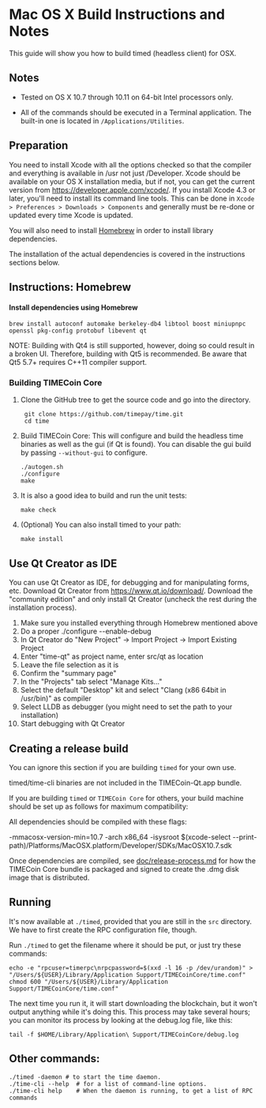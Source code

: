 Mac OS X Build Instructions and Notes
====================================
This guide will show you how to build timed (headless client) for OSX.

Notes
-----

* Tested on OS X 10.7 through 10.11 on 64-bit Intel processors only.

* All of the commands should be executed in a Terminal application. The
built-in one is located in `/Applications/Utilities`.

Preparation
-----------

You need to install Xcode with all the options checked so that the compiler
and everything is available in /usr not just /Developer. Xcode should be
available on your OS X installation media, but if not, you can get the
current version from https://developer.apple.com/xcode/. If you install
Xcode 4.3 or later, you'll need to install its command line tools. This can
be done in `Xcode > Preferences > Downloads > Components` and generally must
be re-done or updated every time Xcode is updated.

You will also need to install [Homebrew](http://brew.sh) in order to install library
dependencies.

The installation of the actual dependencies is covered in the instructions
sections below.

Instructions: Homebrew
----------------------

#### Install dependencies using Homebrew

    brew install autoconf automake berkeley-db4 libtool boost miniupnpc openssl pkg-config protobuf libevent qt

NOTE: Building with Qt4 is still supported, however, doing so could result in a broken UI. Therefore, building with Qt5 is recommended. Be aware that Qt5 5.7+ requires C++11 compiler support.

### Building TIMECoin Core

1. Clone the GitHub tree to get the source code and go into the directory.

        git clone https://github.com/timepay/time.git
        cd time

2.  Build TIMECoin Core:
    This will configure and build the headless time binaries as well as the gui (if Qt is found).
    You can disable the gui build by passing `--without-gui` to configure.

        ./autogen.sh
        ./configure
        make

3.  It is also a good idea to build and run the unit tests:

        make check

4.  (Optional) You can also install timed to your path:

        make install

Use Qt Creator as IDE
------------------------
You can use Qt Creator as IDE, for debugging and for manipulating forms, etc.
Download Qt Creator from https://www.qt.io/download/. Download the "community edition" and only install Qt Creator (uncheck the rest during the installation process).

1. Make sure you installed everything through Homebrew mentioned above
2. Do a proper ./configure --enable-debug
3. In Qt Creator do "New Project" -> Import Project -> Import Existing Project
4. Enter "time-qt" as project name, enter src/qt as location
5. Leave the file selection as it is
6. Confirm the "summary page"
7. In the "Projects" tab select "Manage Kits..."
8. Select the default "Desktop" kit and select "Clang (x86 64bit in /usr/bin)" as compiler
9. Select LLDB as debugger (you might need to set the path to your installation)
10. Start debugging with Qt Creator

Creating a release build
------------------------
You can ignore this section if you are building `timed` for your own use.

timed/time-cli binaries are not included in the TIMECoin-Qt.app bundle.

If you are building `timed` or `TIMECoin Core` for others, your build machine should be set up
as follows for maximum compatibility:

All dependencies should be compiled with these flags:

 -mmacosx-version-min=10.7
 -arch x86_64
 -isysroot $(xcode-select --print-path)/Platforms/MacOSX.platform/Developer/SDKs/MacOSX10.7.sdk

Once dependencies are compiled, see [doc/release-process.md](release-process.md) for how the TIMECoin Core
bundle is packaged and signed to create the .dmg disk image that is distributed.

Running
-------

It's now available at `./timed`, provided that you are still in the `src`
directory. We have to first create the RPC configuration file, though.

Run `./timed` to get the filename where it should be put, or just try these
commands:

    echo -e "rpcuser=timerpc\nrpcpassword=$(xxd -l 16 -p /dev/urandom)" > "/Users/${USER}/Library/Application Support/TIMECoinCore/time.conf"
    chmod 600 "/Users/${USER}/Library/Application Support/TIMECoinCore/time.conf"

The next time you run it, it will start downloading the blockchain, but it won't
output anything while it's doing this. This process may take several hours;
you can monitor its process by looking at the debug.log file, like this:

    tail -f $HOME/Library/Application\ Support/TIMECoinCore/debug.log

Other commands:
-------

    ./timed -daemon # to start the time daemon.
    ./time-cli --help  # for a list of command-line options.
    ./time-cli help    # When the daemon is running, to get a list of RPC commands
